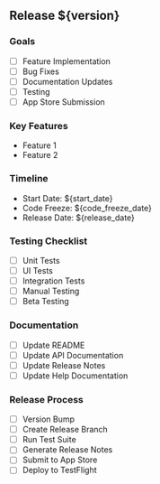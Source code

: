 ## Release ${version}

### Goals
- [ ] Feature Implementation
- [ ] Bug Fixes
- [ ] Documentation Updates
- [ ] Testing
- [ ] App Store Submission

### Key Features
- Feature 1
- Feature 2

### Timeline
- Start Date: ${start_date}
- Code Freeze: ${code_freeze_date}
- Release Date: ${release_date}

### Testing Checklist
- [ ] Unit Tests
- [ ] UI Tests
- [ ] Integration Tests
- [ ] Manual Testing
- [ ] Beta Testing

### Documentation
- [ ] Update README
- [ ] Update API Documentation
- [ ] Update Release Notes
- [ ] Update Help Documentation

### Release Process
- [ ] Version Bump
- [ ] Create Release Branch
- [ ] Run Test Suite
- [ ] Generate Release Notes
- [ ] Submit to App Store
- [ ] Deploy to TestFlight
